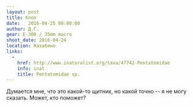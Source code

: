 ```yaml
---
layout: post
title: Клоп
date:   2016-04-25 00:00:00
author: Д.Г.
gear: E-300 / 35mm macro
shoot_date: 2016-04-24
location: Нахабино
links:
  -
    href: http://www.inaturalist.org/taxa/47742-Pentatomidae
    info: inat
    title: Pentatomidae sp.
---
```


Думается мне, что это какой-то щитник, но какой точно -- я не могу сказать. Может, кто поможет?
